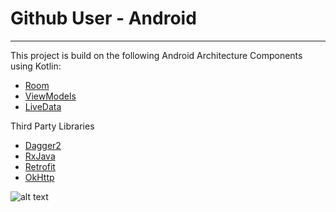 # Github User - Android

--------------------------------------------------
This project is build on the following Android Architecture Components using Kotlin:

* [Room](https://developer.android.com/topic/libraries/architecture/room.html)
* [ViewModels](https://developer.android.com/reference/android/arch/lifecycle/ViewModel.html)
* [LiveData](https://developer.android.com/reference/android/arch/lifecycle/LiveData.html)

Third Party Libraries

* [Dagger2](https://github.com/google/dagger)
* [RxJava](https://github.com/ReactiveX/RxJava)
* [Retrofit](https://github.com/square/retrofit)
* [OkHttp](http://square.github.io/okhttp/)


![alt text](https://bitbucket.org/rmanacmol/assets/raw/06fbb8a054d9236d7bb1d586cb5235be7728dbe3/mvvm.png)